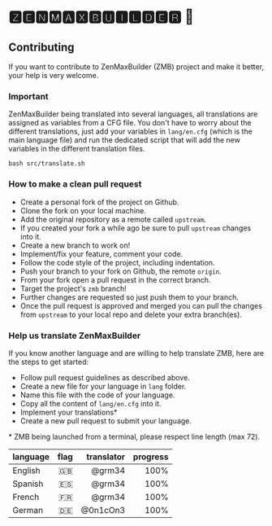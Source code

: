 # 🆉🅴🅽🅼🅰🆇🅱🆄🅸🅻🅳🅴🆁 📲

## Contributing

If you want to contribute to ZenMaxBuilder (ZMB) project and make it better, your help is very welcome.

### Important

ZenMaxBuilder being translated into several languages, all translations are assigned as variables from a CFG file. You don't have to worry about the different translations, just add your variables in `lang/en.cfg` (which is the main language file) and run the dedicated script that will add the new variables in the different translation files.

    bash src/translate.sh

### How to make a clean pull request

- Create a personal fork of the project on Github.
- Clone the fork on your local machine.
- Add the original repository as a remote called `upstream`.
- If you created your fork a while ago be sure to pull `upstream` changes into it.
- Create a new branch to work on!
- Implement/fix your feature, comment your code.
- Follow the code style of the project, including indentation.
- Push your branch to your fork on Github, the remote `origin`.
- From your fork open a pull request in the correct branch.
- Target the project's `zmb` branch!
- Further changes are requested so just push them to your branch.
- Once the pull request is approved and merged you can pull the changes
  from `upstream` to your local repo and delete your extra branch(es).

### Help us translate ZenMaxBuilder

If you know another language and are willing to help translate ZMB, here are the steps to get started:

- Follow pull request guidelines as described above.
- Create a new file for your language in `lang` folder.
- Name this file with the code of your language.
- Copy all the content of `lang/en.cfg` into it.
- Implement your translations\*
- Create a new pull request to submit your language.

\* ZMB being launched from a terminal, please respect line length (max 72).

| language | flag | translator | progress |
| :------- | ---: | ---------: | -------: |
| English  |   🇬🇧 |     @grm34 |     100% |
| Spanish  |   🇪🇸 |     @grm34 |     100% |
| French   |   🇫🇷 |     @grm34 |     100% |
| German   |   🇩🇪 |   @0n1cOn3 |     100% |

